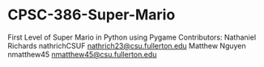 # CPSC-386-Super-Mario
First Level of Super Mario in Python using Pygame
Contributors:
Nathaniel Richards  nathrichCSUF    nathrich23@csu.fullerton.edu
Matthew Nguyen      nmatthew45      nmatthew45@csu.fullerton.edu
